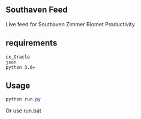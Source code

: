 Southaven Feed
--------------

Live feed for Southaven Zimmer Biomet Productivity

requirements
--
```
cx_Oracle
json
python 3.6+
```

Usage
---
```powershell
python run.py
```

Or use run.bat